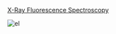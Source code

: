 [X-Ray Fluorescence Spectroscopy](https://en.wikipedia.org/wiki/X-ray_fluorescence)

![el](https://github.com/EkulRF/XRF_Processing/assets/87760589/e26d0200-6040-45a7-868f-c590586d0c79)
